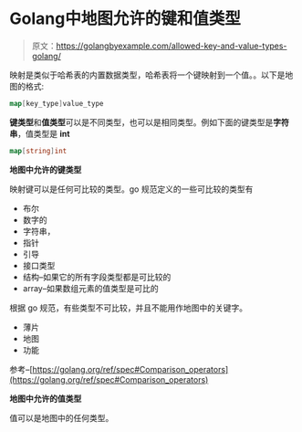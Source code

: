 # Golang中地图允许的键和值类型

> 原文：<https://golangbyexample.com/allowed-key-and-value-types-golang/>

映射是类似于哈希表的内置数据类型，哈希表将一个键映射到一个值。。以下是地图的格式:

```go
map[key_type]value_type
```

**键类型**和**值类型**可以是不同类型，也可以是相同类型。例如下面的键类型是**字符串**，值类型是 **int**

```go
map[string]int
```

**地图中允许的键类型**

映射键可以是任何可比较的类型。go 规范定义的一些可比较的类型有

*   布尔
*   数字的
*   字符串，
*   指针
*   引导
*   接口类型
*   结构–如果它的所有字段类型都是可比较的
*   array–如果数组元素的值类型是可比的

根据 go 规范，有些类型不可比较，并且不能用作地图中的关键字。

*   薄片
*   地图
*   功能

参考–[https://golang.org/ref/spec#Comparison_operators](https://golang.org/ref/spec#Comparison_operators)

**地图中允许的值类型**

值可以是地图中的任何类型。